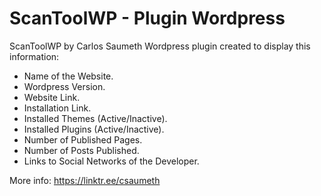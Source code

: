 # ScanToolWP - Plugin Wordpress
ScanToolWP by Carlos Saumeth
Wordpress plugin created to display this information:

- Name of the Website.
- Wordpress Version.
- Website Link.
- Installation Link.
- Installed Themes (Active/Inactive).
- Installed Plugins (Active/Inactive).
- Number of Published Pages.
- Number of Posts Published.
- Links to Social Networks of the Developer.

More info: https://linktr.ee/csaumeth
